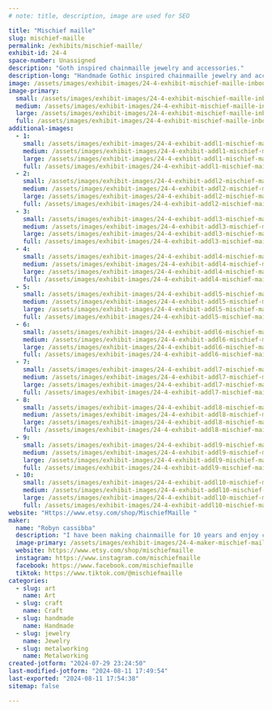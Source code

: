```yaml
---
# note: title, description, image are used for SEO

title: "Mischief maille"
slug: mischief-maille
permalink: /exhibits/mischief-maille/
exhibit-id: 24-4
space-number: Unassigned
description: "Goth inspired chainmaille jewelry and accessories."
description-long: "Handmade Gothic inspired chainmaille jewelry and accessories custom fit to you for a perfect fit and look every time."
image: /assets/images/exhibit-images/24-4-exhibit-mischief-maille-inbound9083071574782939889-large.jpg
image-primary: 
  small: /assets/images/exhibit-images/24-4-exhibit-mischief-maille-inbound9083071574782939889-small.jpg
  medium: /assets/images/exhibit-images/24-4-exhibit-mischief-maille-inbound9083071574782939889-medium.jpg
  large: /assets/images/exhibit-images/24-4-exhibit-mischief-maille-inbound9083071574782939889-large.jpg
  full: /assets/images/exhibit-images/24-4-exhibit-mischief-maille-inbound9083071574782939889-full.jpg
additional-images: 
  - 1:
    small: /assets/images/exhibit-images/24-4-exhibit-addl1-mischief-maille-inbound1265079867267610775-small.jpg
    medium: /assets/images/exhibit-images/24-4-exhibit-addl1-mischief-maille-inbound1265079867267610775-medium.jpg
    large: /assets/images/exhibit-images/24-4-exhibit-addl1-mischief-maille-inbound1265079867267610775-large.jpg
    full: /assets/images/exhibit-images/24-4-exhibit-addl1-mischief-maille-inbound1265079867267610775-full.jpg
  - 2:
    small: /assets/images/exhibit-images/24-4-exhibit-addl2-mischief-maille-inbound1822990067264330243-small.jpg
    medium: /assets/images/exhibit-images/24-4-exhibit-addl2-mischief-maille-inbound1822990067264330243-medium.jpg
    large: /assets/images/exhibit-images/24-4-exhibit-addl2-mischief-maille-inbound1822990067264330243-large.jpg
    full: /assets/images/exhibit-images/24-4-exhibit-addl2-mischief-maille-inbound1822990067264330243-full.jpg
  - 3:
    small: /assets/images/exhibit-images/24-4-exhibit-addl3-mischief-maille-inbound2427108580088105799-small.jpg
    medium: /assets/images/exhibit-images/24-4-exhibit-addl3-mischief-maille-inbound2427108580088105799-medium.jpg
    large: /assets/images/exhibit-images/24-4-exhibit-addl3-mischief-maille-inbound2427108580088105799-large.jpg
    full: /assets/images/exhibit-images/24-4-exhibit-addl3-mischief-maille-inbound2427108580088105799-full.jpg
  - 4:
    small: /assets/images/exhibit-images/24-4-exhibit-addl4-mischief-maille-inbound2660975971322433681-small.jpg
    medium: /assets/images/exhibit-images/24-4-exhibit-addl4-mischief-maille-inbound2660975971322433681-medium.jpg
    large: /assets/images/exhibit-images/24-4-exhibit-addl4-mischief-maille-inbound2660975971322433681-large.jpg
    full: /assets/images/exhibit-images/24-4-exhibit-addl4-mischief-maille-inbound2660975971322433681-full.jpg
  - 5:
    small: /assets/images/exhibit-images/24-4-exhibit-addl5-mischief-maille-inbound4751825695123848016-small.jpg
    medium: /assets/images/exhibit-images/24-4-exhibit-addl5-mischief-maille-inbound4751825695123848016-medium.jpg
    large: /assets/images/exhibit-images/24-4-exhibit-addl5-mischief-maille-inbound4751825695123848016-large.jpg
    full: /assets/images/exhibit-images/24-4-exhibit-addl5-mischief-maille-inbound4751825695123848016-full.jpg
  - 6:
    small: /assets/images/exhibit-images/24-4-exhibit-addl6-mischief-maille-inbound6841573532933668000-small.jpg
    medium: /assets/images/exhibit-images/24-4-exhibit-addl6-mischief-maille-inbound6841573532933668000-medium.jpg
    large: /assets/images/exhibit-images/24-4-exhibit-addl6-mischief-maille-inbound6841573532933668000-large.jpg
    full: /assets/images/exhibit-images/24-4-exhibit-addl6-mischief-maille-inbound6841573532933668000-full.jpg
  - 7:
    small: /assets/images/exhibit-images/24-4-exhibit-addl7-mischief-maille-inbound7075492392555614021-small.jpg
    medium: /assets/images/exhibit-images/24-4-exhibit-addl7-mischief-maille-inbound7075492392555614021-medium.jpg
    large: /assets/images/exhibit-images/24-4-exhibit-addl7-mischief-maille-inbound7075492392555614021-large.jpg
    full: /assets/images/exhibit-images/24-4-exhibit-addl7-mischief-maille-inbound7075492392555614021-full.jpg
  - 8:
    small: /assets/images/exhibit-images/24-4-exhibit-addl8-mischief-maille-inbound7077243607430100617-small.jpg
    medium: /assets/images/exhibit-images/24-4-exhibit-addl8-mischief-maille-inbound7077243607430100617-medium.jpg
    large: /assets/images/exhibit-images/24-4-exhibit-addl8-mischief-maille-inbound7077243607430100617-large.jpg
    full: /assets/images/exhibit-images/24-4-exhibit-addl8-mischief-maille-inbound7077243607430100617-full.jpg
  - 9:
    small: /assets/images/exhibit-images/24-4-exhibit-addl9-mischief-maille-inbound7384358855776728767-small.jpg
    medium: /assets/images/exhibit-images/24-4-exhibit-addl9-mischief-maille-inbound7384358855776728767-medium.jpg
    large: /assets/images/exhibit-images/24-4-exhibit-addl9-mischief-maille-inbound7384358855776728767-large.jpg
    full: /assets/images/exhibit-images/24-4-exhibit-addl9-mischief-maille-inbound7384358855776728767-full.jpg
  - 10:
    small: /assets/images/exhibit-images/24-4-exhibit-addl10-mischief-maille-inbound9096058856272284616-small.jpg
    medium: /assets/images/exhibit-images/24-4-exhibit-addl10-mischief-maille-inbound9096058856272284616-medium.jpg
    large: /assets/images/exhibit-images/24-4-exhibit-addl10-mischief-maille-inbound9096058856272284616-large.jpg
    full: /assets/images/exhibit-images/24-4-exhibit-addl10-mischief-maille-inbound9096058856272284616-full.jpg
website: "Https://www.etsy.com/shop/MischiefMaille "
maker: 
  name: "Robyn cassibba"
  description: "I have been making chainmaille for 10 years and enjoy combining chainmaille with my love of spooky season and all things Goth. "
  image-primary: /assets/images/exhibit-images/24-4-maker-mischief-maille-inbound6910448205730801464-medium.jpg
  website: https://www.etsy.com/shop/mischiefmaille
  instagram: https://www.instagram.com/mischiefmaille
  facebook: https://www.facebook.com/mischiefmaille
  tiktok: https://www.tiktok.com/@mischiefmaille
categories: 
  - slug: art
    name: Art
  - slug: craft
    name: Craft
  - slug: handmade
    name: Handmade
  - slug: jewelry
    name: Jewelry
  - slug: metalworking
    name: Metalworking
created-jotform: "2024-07-29 23:24:50"
last-modified-jotform: "2024-08-11 17:49:54"
last-exported: "2024-08-11 17:54:38"
sitemap: false

---
```

